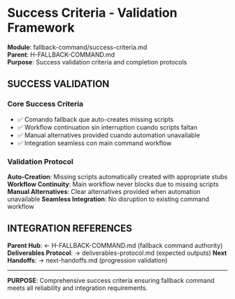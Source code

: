 # Success Criteria - Validation Framework

**Module**: fallback-command/success-criteria.md  
**Parent**: H-FALLBACK-COMMAND.md  
**Purpose**: Success validation criteria and completion protocols

## SUCCESS VALIDATION

### Core Success Criteria
- ✅ Comando fallback que auto-creates missing scripts
- ✅ Workflow continuation sin interruption cuando scripts faltan
- ✅ Manual alternatives provided cuando automation unavailable
- ✅ Integration seamless con main command workflow

### Validation Protocol
**Auto-Creation**: Missing scripts automatically created with appropriate stubs
**Workflow Continuity**: Main workflow never blocks due to missing scripts
**Manual Alternatives**: Clear alternatives provided when automation unavailable
**Seamless Integration**: No disruption to existing command workflow

## INTEGRATION REFERENCES

**Parent Hub**: ← H-FALLBACK-COMMAND.md (fallback command authority)
**Deliverables Protocol**: → deliverables-protocol.md (expected outputs)
**Next Handoffs**: → next-handoffs.md (progression validation)

---

**PURPOSE**: Comprehensive success criteria ensuring fallback command meets all reliability and integration requirements.